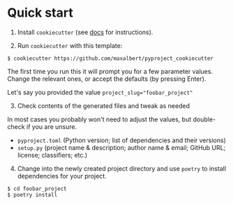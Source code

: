 # Quick start

1. Install `cookiecutter` (see [docs](https://cookiecutter.readthedocs.io/en/1.7.0/installation.html) for instructions).

2. Run `cookiecutter` with this template:
```
$ cookiecutter https://github.com/maxalbert/pyproject_cookiecutter
```
The first time you run this it will prompt you for a few parameter values. Change the relevant ones, or accept the defaults (by pressing Enter).

Let's say you provided the value `project_slug="foobar_project"`

3. Check contents of the generated files and tweak as needed

In most cases you probably won't need to adjust the values, but double-check if you are unsure.

- `pyproject.toml` (Python version; list of dependencies and their versions)
- `setup.py` (project name & description; author name & email; GitHub URL; license; classifiers; etc.)


4. Change into the newly created project directory and use `poetry` to install dependencies for your project.
```
$ cd foobar_project
$ poetry install
```
